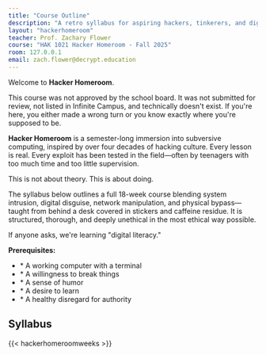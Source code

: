 ```yaml
---
title: "Course Outline"
description: "A retro syllabus for aspiring hackers, tinkerers, and digital explorers."
layout: "hackerhomeroom"
teacher: Prof. Zachary Flower
course: "HAK 1021 Hacker Homeroom - Fall 2025"
room: 127.0.0.1
email: zach.flower@decrypt.education
---
```


Welcome to **Hacker Homeroom**.

This course was not approved by the school board. It was not submitted for review, not listed in Infinite Campus, and technically doesn't exist. If you're here, you either made a wrong turn or you know exactly where you're supposed to be.

**Hacker Homeroom** is a semester-long immersion into subversive computing, inspired by over four decades of hacking culture. Every lesson is real. Every exploit has been tested in the field—often by teenagers with too much time and too little supervision.

This is not about theory. This is about doing.

The syllabus below outlines a full 18-week course blending system intrusion, digital disguise, network manipulation, and physical bypass—taught from behind a desk covered in stickers and caffeine residue. It is structured, thorough, and deeply unethical in the most ethical way possible.

If anyone asks, we're learning "digital literacy."

**Prerequisites:**
- \* A working computer with a terminal
- \* A willingness to break things
- \* A sense of humor
- \* A desire to learn
- \* A healthy disregard for authority

## Syllabus

{{< hackerhomeroomweeks >}}